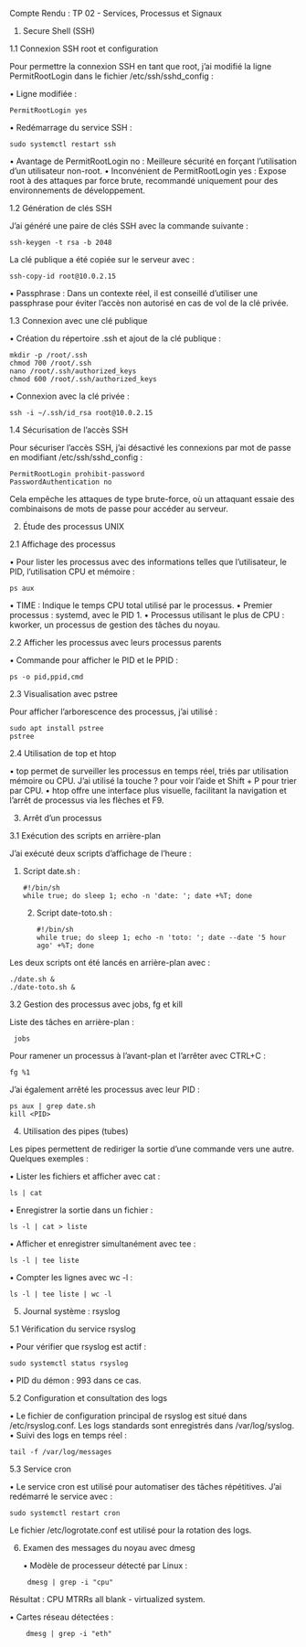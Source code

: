 Compte Rendu : TP 02 - Services, Processus et Signaux

1. Secure Shell (SSH)

1.1 Connexion SSH root et configuration

Pour permettre la connexion SSH en tant que root, j’ai modifié la ligne PermitRootLogin dans le fichier /etc/ssh/sshd_config :

•	Ligne modifiée :

    PermitRootLogin yes  

•	Redémarrage du service SSH :
    
    sudo systemctl restart ssh

•	Avantage de PermitRootLogin no : Meilleure sécurité en forçant l’utilisation d’un utilisateur non-root.
•	Inconvénient de PermitRootLogin yes : Expose root à des attaques par force brute, recommandé uniquement pour des environnements de développement.

1.2 Génération de clés SSH

J’ai généré une paire de clés SSH avec la commande suivante :

    ssh-keygen -t rsa -b 2048

La clé publique a été copiée sur le serveur avec :

    ssh-copy-id root@10.0.2.15

•	Passphrase : Dans un contexte réel, il est conseillé d’utiliser une passphrase pour éviter l’accès non autorisé en cas de vol de la clé privée.

1.3 Connexion avec une clé publique

•	Création du répertoire .ssh et ajout de la clé publique :

    mkdir -p /root/.ssh
    chmod 700 /root/.ssh
    nano /root/.ssh/authorized_keys
    chmod 600 /root/.ssh/authorized_keys

•	Connexion avec la clé privée :

    ssh -i ~/.ssh/id_rsa root@10.0.2.15


1.4 Sécurisation de l’accès SSH

Pour sécuriser l’accès SSH, j’ai désactivé les connexions par mot de passe en modifiant /etc/ssh/sshd_config :

    PermitRootLogin prohibit-password
    PasswordAuthentication no

Cela empêche les attaques de type brute-force, où un attaquant essaie des combinaisons de mots de passe pour accéder au serveur.

2. Étude des processus UNIX

2.1 Affichage des processus

•	Pour lister les processus avec des informations telles que l’utilisateur, le PID, l’utilisation CPU et mémoire :

    ps aux  

•	TIME : Indique le temps CPU total utilisé par le processus.
•	Premier processus : systemd, avec le PID 1.
•	Processus utilisant le plus de CPU : kworker, un processus de gestion des tâches du noyau.

2.2 Afficher les processus avec leurs processus parents

•	Commande pour afficher le PID et le PPID :

    ps -o pid,ppid,cmd

2.3 Visualisation avec pstree

Pour afficher l’arborescence des processus, j’ai utilisé :

    sudo apt install pstree
    pstree

2.4 Utilisation de top et htop

•	top permet de surveiller les processus en temps réel, triés par utilisation mémoire ou CPU. J’ai utilisé la touche ? pour voir l’aide et Shift + P pour trier par CPU.
•	htop offre une interface plus visuelle, facilitant la navigation et l’arrêt de processus via les flèches et F9.

3. Arrêt d’un processus

3.1 Exécution des scripts en arrière-plan

J’ai exécuté deux scripts d’affichage de l’heure :

1.	Script date.sh :

        #!/bin/sh
        while true; do sleep 1; echo -n 'date: '; date +%T; done

	2.	Script date-toto.sh :

   	        #!/bin/sh
            while true; do sleep 1; echo -n 'toto: '; date --date '5 hour ago' +%T; done

Les deux scripts ont été lancés en arrière-plan avec :

    ./date.sh &
    ./date-toto.sh &

3.2 Gestion des processus avec jobs, fg et kill

 Liste des tâches en arrière-plan :

     jobs

Pour ramener un processus à l’avant-plan et l’arrêter avec CTRL+C :

    fg %1
    
J’ai également arrêté les processus avec leur PID :

    ps aux | grep date.sh
    kill <PID>

4. Utilisation des pipes (tubes)

Les pipes permettent de rediriger la sortie d’une commande vers une autre. Quelques exemples :

•	Lister les fichiers et afficher avec cat :

    ls | cat

•	Enregistrer la sortie dans un fichier :

    ls -l | cat > liste

•	Afficher et enregistrer simultanément avec tee :

    ls -l | tee liste

•	Compter les lignes avec wc -l :

    
    ls -l | tee liste | wc -l

5. Journal système : rsyslog

5.1 Vérification du service rsyslog

•	Pour vérifier que rsyslog est actif :

    sudo systemctl status rsyslog

•	PID du démon : 993 dans ce cas.

5.2 Configuration et consultation des logs

•	Le fichier de configuration principal de rsyslog est situé dans /etc/rsyslog.conf. Les logs standards sont enregistrés dans /var/log/syslog.
•	Suivi des logs en temps réel :
    
    tail -f /var/log/messages

5.3 Service cron

•	Le service cron est utilisé pour automatiser des tâches répétitives. J’ai redémarré le service avec :

    sudo systemctl restart cron

Le fichier /etc/logrotate.conf est utilisé pour la rotation des logs.

6. Examen des messages du noyau avec dmesg

	•	Modèle de processeur détecté par Linux :

        dmesg | grep -i "cpu"

Résultat : CPU MTRRs all blank - virtualized system.

•	Cartes réseau détectées :
        
        dmesg | grep -i "eth"
